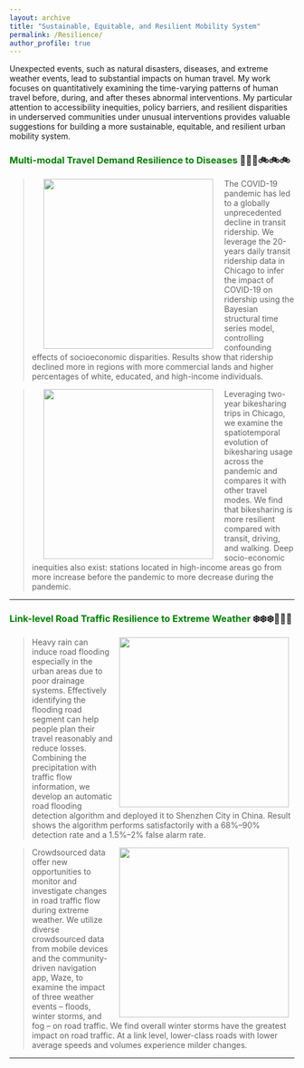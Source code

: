 ```yaml
---
layout: archive
title: "Sustainable, Equitable, and Resilient Mobility System"
permalink: /Resilience/
author_profile: true
---
```


Unexpected events, such as natural disasters, diseases, and extreme weather events, lead to substantial impacts on human travel.
My work focuses on quantitatively examining the time-varying patterns of human travel before, during, and after theses abnormal interventions.
My particular attention to accessibility inequities, policy barriers, and resilient disparities in underserved
communities under unusual interventions provides valuable suggestions for building a more sustainable, equitable, and resilient urban
mobility system.

### <span style="color: green"> Multi-modal Travel Demand Resilience to Diseases</span> 🚌🚌🚌🚲🚲🚲

> <a href="https://www.sciencedirect.com/science/article/pii/S1361920920308397"><img style="float: left" src="https://songhuahu-umd.github.io/images/FF33.png" width="300" hspace="20"></a>
The COVID-19 pandemic has led to a globally unprecedented decline in transit ridership. We leverage the 20-years daily transit ridership data in Chicago to infer the impact of COVID-19 on ridership using the Bayesian structural time series model, 
controlling confounding effects of socioeconomic disparities. 
Results show that ridership declined more in regions with more commercial lands and higher percentages of white, educated, and high-income individuals.

> <a href="https://www.sciencedirect.com/science/article/pii/S0966692321000508"><img style="float: left" src="https://songhuahu-umd.github.io/images/FF31.png" width="300" hspace="20"></a>
Leveraging two-year bikesharing trips in Chicago, we examine the spatiotemporal evolution of bikesharing usage 
across the pandemic and compares it with other travel modes.
We find that bikesharing is more resilient compared with transit, driving, and walking.
Deep socio-economic inequities also exist: stations located in high-income areas go from 
more increase before the pandemic to more decrease during the pandemic.

---

### <span style="color: green"> Link-level Road Traffic Resilience to Extreme Weather</span> ❄️❄️❄️🚧🚧🚧

> <a href="https://ieeexplore.ieee.org/abstract/document/8569639"><img style="float: right" src="https://songhuahu-umd.github.io/images/Flood.png" width="300" hspace="10"></a>
Heavy rain can induce road flooding especially in the urban areas due to poor drainage systems. Effectively identifying
the flooding road segment can help people plan their travel reasonably and reduce losses. Combining the precipitation with traffic flow information, 
we develop an automatic road flooding detection algorithm and deployed it to Shenzhen City in China. Result shows the algorithm performs
satisfactorily with a 68%–90% detection rate and a 1.5%–2% false alarm rate.

> <a href="https://senseable.mit.edu/"><img style="float: right" src="https://songhuahu-umd.github.io/images/weatherroad.png" width="300" hspace="10"></a>
Crowdsourced data offer new opportunities to monitor and investigate changes in road traffic flow during extreme weather. 
We utilize diverse crowdsourced data from mobile devices and the community-driven navigation app, Waze, to examine the impact of three weather events – floods, winter storms, and fog – on road traffic.
We find overall winter storms have the greatest impact on road traffic. 
At a link level, lower-class roads with lower average speeds and volumes experience milder changes.

---
